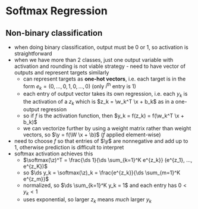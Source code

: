 # Softmax Regression

$$
\newcommand{\b}{\mathbf b}
\newcommand{\w}{\mathbf w}
\newcommand{\x}{\mathbf x}
\newcommand{\y}{\mathbf y}
\newcommand{\z}{\mathbf z}
\newcommand{\W}{\mathbf W}
\newcommand{\E}{\mathbb E}
\DeclareMathOperator*{\Var}{Var}
\newcommand{\abs}[1]{\left\lvert #1 \right\rvert}
\newcommand{\brackets}[1]{\left[ #1 \right]}
\DeclareMathOperator*{\argmin}{argmin}
\DeclareMathOperator*{\softmax}{softmax}
\newcommand{\given}{\,\vert\,}
\newcommand{\L}{\mathcal L}
\newcommand{\D}{\mathcal D}
$$

## Non-binary classification

- when doing binary classification, output must be $0$ or $1$, so activation is straightforward
- when we have more than 2 classes, just one output variable with activation and rounding is not viable strategy - need to have vector of outputs and represent targets similarly
  - can represent targets as **one-hot vectors**, i.e. each target is in the form $e_k = (0, ..., 0, 1, 0, ..., 0)$ (only $i^\text{th}$ entry is 1)
  - each entry of output vector takes its own regression, i.e. each $y_k$ is the activation of a $z_k$ which is $z_k = \w_k^T \x + b_k$ as in a one-output regression
  - so if $f$ is the activation function, then $y_k = f(z_k) = f(\w_k^T \x + b_k)$
  - we can vectorize further by using a weight matrix rather than weight vectors, so $\y = f(\W \x + \b)$ ($f$ applied element-wise)
- need to choose $f$ so that entries of $\y$ are nonnegative and add up to 1, otherwise prediction is difficult to interpret
- softmax activation achieves this
  - $\softmax(\z)^T = \frac{\ds 1}{\ds \sum_{k=1}^K e^{z_k}} (e^{z_1}, ..., e^{z_K})$
  - so $\ds y_k = \softmax(\z)_k = \frac{e^{z_k}}{\ds \sum_{m=1}^K e^{z_m}}$
  - normalized, so $\ds \sum_{k=1}^K y_k = 1$ and each entry has $0 < y_k < 1$
  - uses exponential, so larger $z_k$ means *much* larger $y_k$
